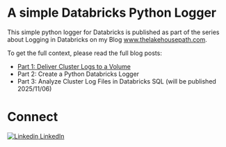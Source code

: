 # A simple Databricks Python Logger

This simple python logger for Databricks is published as part of the series about Logging in Databricks on my Blog www.thelakehousepath.com.

To get the full context, please read the full blog posts: 

- [Part 1: Deliver Cluster Logs to a Volume](https://www.thelakehousepath.com/p/simple-python-logger-framework-for-databricks-part1?r=58nu1d)
- Part 2: Create a Python Databricks Logger
- Part 3: Analyze Cluster Log Files in Databricks SQL (will be published 2025/11/06)

# Connect

[![Linkedin](https://i.sstatic.net/gVE0j.png) LinkedIn](https://www.linkedin.com/)
